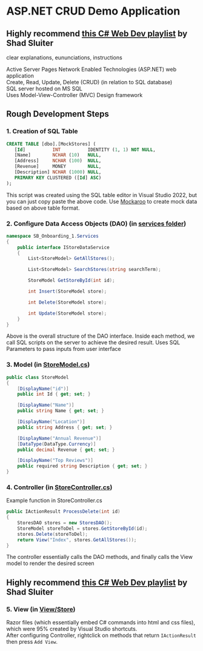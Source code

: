 # ASP.NET CRUD Demo Application

## Highly recommend [this C# Web Dev playlist](https://www.youtube.com/watch?v=m8IuIoAlciM&list=PLhPyEFL5u-i2ShGqmuP3uDdSy06hzBzdo) by Shad Sluiter
clear explanations, eununciations, instructions

 Active Server Pages Network Enabled Technologies (ASP.NET) web application  
 Create, Read, Update, Delete (CRUD) (in relation to SQL database)  
 SQL server hosted on MS SQL  
 Uses Model-View-Controller (MVC) Design framework


 ## Rough Development Steps
 ### 1. Creation of SQL Table
 ```sql
CREATE TABLE [dbo].[MockStores] (
    [Id]          INT          IDENTITY (1, 1) NOT NULL,
    [Name]        NCHAR (10)   NULL,
    [Address]     NCHAR (100)  NULL,
    [Revenue]     MONEY        NULL,
    [Description] NCHAR (1000) NULL,
    PRIMARY KEY CLUSTERED ([Id] ASC)
);
```
This script was created using the SQL table editor in Visual Studio 2022, but you can just copy paste the above code.
Use [Mockaroo](https://www.mockaroo.com) to create mock data based on above table format.

### 2. Configure Data Access Objects (DAO) (in [services folder](https://github.com/Izen9835/ASPNET-crud/tree/master/Services))
```C#
namespace SB_Onboarding_1.Services
{
    public interface IStoreDataService
    {
        List<StoreModel> GetAllStores();

        List<StoreModel> SearchStores(string searchTerm);

        StoreModel GetStoreById(int id);

        int Insert(StoreModel store);

        int Delete(StoreModel store);

        int Update(StoreModel store);
    }
}
```
Above is the overall structure of the DAO interface. Inside each method, we call SQL scripts on the server to achieve the desired result.
Uses SQL Parameters to pass inputs from user interface

### 3. Model (in [StoreModel.cs](https://github.com/Izen9835/ASPNET-crud/blob/master/Models/StoreModel.cs))
```C#
public class StoreModel
{
    [DisplayName("id")]
    public int Id { get; set; }

    [DisplayName("Name")]
    public string Name { get; set; }

    [DisplayName("Location")]
    public string Address { get; set; }

    [DisplayName("Annual Revenue")]
    [DataType(DataType.Currency)]
    public decimal Revenue { get; set; }

    [DisplayName("Top Reviews")]
    public required string Description { get; set; }
}
```

### 4. Controller (in [StoreController.cs](https://github.com/Izen9835/ASPNET-crud/blob/master/Controllers/StoreController.cs))
Example function in StoreController.cs
```C#
public IActionResult ProcessDelete(int id)
{
    StoresDAO stores = new StoresDAO();
    StoreModel storeToDel = stores.GetStoreById(id);
    stores.Delete(storeToDel);
    return View("Index", stores.GetAllStores());
}
```
The controller essentially calls the DAO methods, and finally calls the View model to render the desired screen


## Highly recommend [this C# Web Dev playlist](https://www.youtube.com/watch?v=m8IuIoAlciM&list=PLhPyEFL5u-i2ShGqmuP3uDdSy06hzBzdo) by Shad Sluiter
### 5. View (in [View/Store](https://github.com/Izen9835/ASPNET-crud/tree/master/Views/Store))
Razor files (which essentially embed C# commands into html and css files), which were 95% created by Visual Studio shortcuts.  
After configuring Controller, rightclick on methods that return ```IActionResult``` then press ```Add View```.
